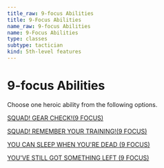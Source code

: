 ```yaml
---
title_raw: 9-focus Abilities
title: 9-Focus Abilities
name_raw: 9-focus Abilities
name: 9-Focus Abilities
type: classes
subtype: tactician
kind: 5th-level features
---
```


# 9-focus Abilities

Choose one heroic ability from the following options.

[SQUAD! GEAR CHECK!(9 FOCUS)](<./Squad%20Gear%20CHECK(9%20FOCUS).md>)

[SQUAD! REMEMBER YOUR TRAINING!(9 FOCUS)](<./Squad%20Remember%20Your%20TRAINING(9%20FOCUS).md>)

[YOU CAN SLEEP WHEN YOU'RE DEAD (9 FOCUS)](./You%20Can%20Sleep%20When%20Youre%20Dead.md)

[YOU'VE STILL GOT SOMETHING LEFT (9 FOCUS)](./Youve%20Still%20Got%20Something%20Left.md)
